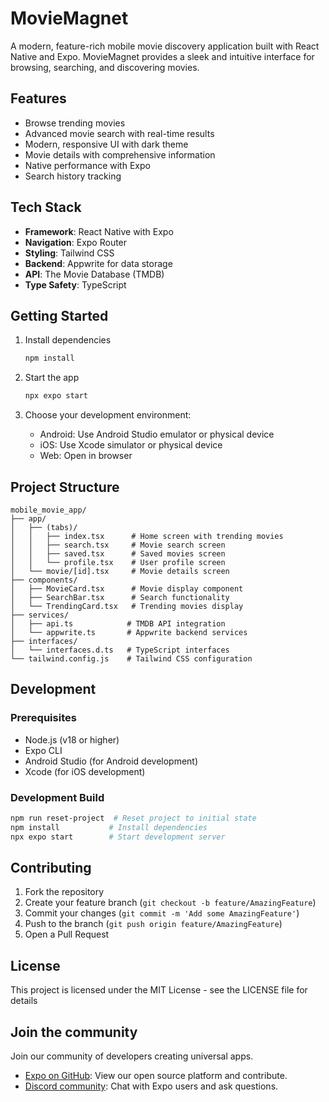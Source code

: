 # MovieMagnet

A modern, feature-rich mobile movie discovery application built with React Native and Expo. MovieMagnet provides a sleek and intuitive interface for browsing, searching, and discovering movies.

## Features

- Browse trending movies
- Advanced movie search with real-time results
- Modern, responsive UI with dark theme
- Movie details with comprehensive information
- Native performance with Expo
- Search history tracking

## Tech Stack

- **Framework**: React Native with Expo
- **Navigation**: Expo Router
- **Styling**: Tailwind CSS
- **Backend**: Appwrite for data storage
- **API**: The Movie Database (TMDB)
- **Type Safety**: TypeScript

## Getting Started

1. Install dependencies

   ```bash
   npm install
   ```

2. Start the app

   ```bash
   npx expo start
   ```

3. Choose your development environment:
   - Android: Use Android Studio emulator or physical device
   - iOS: Use Xcode simulator or physical device
   - Web: Open in browser

## Project Structure

```
mobile_movie_app/
├── app/
│   ├── (tabs)/
│   │   ├── index.tsx      # Home screen with trending movies
│   │   ├── search.tsx     # Movie search screen
│   │   ├── saved.tsx      # Saved movies screen
│   │   └── profile.tsx    # User profile screen
│   └── movie/[id].tsx     # Movie details screen
├── components/
│   ├── MovieCard.tsx      # Movie display component
│   ├── SearchBar.tsx      # Search functionality
│   └── TrendingCard.tsx   # Trending movies display
├── services/
│   ├── api.ts            # TMDB API integration
│   └── appwrite.ts       # Appwrite backend services
├── interfaces/
│   └── interfaces.d.ts   # TypeScript interfaces
└── tailwind.config.js    # Tailwind CSS configuration
```

## Development

### Prerequisites

- Node.js (v18 or higher)
- Expo CLI
- Android Studio (for Android development)
- Xcode (for iOS development)

### Development Build

```bash
npm run reset-project  # Reset project to initial state
npm install           # Install dependencies
npx expo start        # Start development server
```

## Contributing

1. Fork the repository
2. Create your feature branch (`git checkout -b feature/AmazingFeature`)
3. Commit your changes (`git commit -m 'Add some AmazingFeature'`)
4. Push to the branch (`git push origin feature/AmazingFeature`)
5. Open a Pull Request

## License

This project is licensed under the MIT License - see the LICENSE file for details

## Join the community

Join our community of developers creating universal apps.

- [Expo on GitHub](https://github.com/expo/expo): View our open source platform and contribute.
- [Discord community](https://chat.expo.dev): Chat with Expo users and ask questions.
